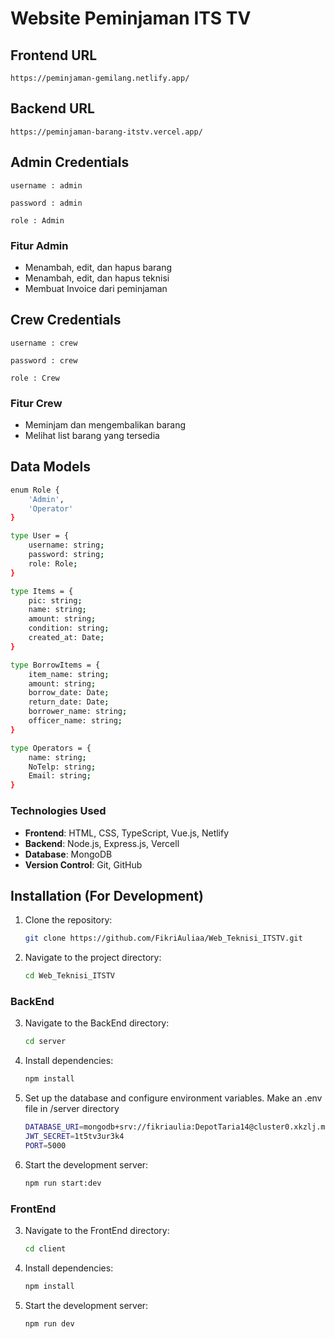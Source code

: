 # Website Peminjaman ITS TV

## Frontend URL
```
https://peminjaman-gemilang.netlify.app/
```
## Backend URL
```
https://peminjaman-barang-itstv.vercel.app/
```

## Admin Credentials
```
username : admin

password : admin

role : Admin
```
### Fitur Admin
- Menambah, edit, dan hapus barang
- Menambah, edit, dan hapus teknisi
- Membuat Invoice dari peminjaman

## Crew Credentials
```
username : crew

password : crew

role : Crew
```

### Fitur Crew
- Meminjam dan mengembalikan barang
- Melihat list barang yang tersedia
  
## **Data Models**
```bash
enum Role {
	'Admin',
	'Operator'
}

type User = {
	username: string;
	password: string;
	role: Role;
}

type Items = {
    pic: string;
	name: string;
	amount: string;
	condition: string;
	created_at: Date;
}

type BorrowItems = {
	item_name: string;
	amount: string;
	borrow_date: Date;
	return_date: Date;
	borrower_name: string;
	officer_name: string;
}

type Operators = {
    name: string;
    NoTelp: string;
    Email: string;
}
```

### Technologies Used

- **Frontend**: HTML, CSS, TypeScript, Vue.js, Netlify
- **Backend**: Node.js, Express.js, Vercell
- **Database**: MongoDB
- **Version Control**: Git, GitHub

## Installation (For Development)

1. Clone the repository:
    ```bash
    git clone https://github.com/FikriAuliaa/Web_Teknisi_ITSTV.git
    ```
2. Navigate to the project directory:
    ```bash
    cd Web_Teknisi_ITSTV
    ```

### BackEnd

3. Navigate to the BackEnd directory:
    ```bash
    cd server
    ```
4. Install dependencies:
    ```bash
    npm install
    ```
5. Set up the database and configure environment variables. Make an .env file in /server directory
    ```bash
    DATABASE_URI=mongodb+srv://fikriaulia:DepotTaria14@cluster0.xkzlj.mongodb.net/?retryWrites=true&w=majority&appName=Cluster0
    JWT_SECRET=1t5tv3ur3k4
    PORT=5000
    ```
6. Start the development server:
    ```bash
    npm run start:dev
    ```
    
### FrontEnd

3. Navigate to the FrontEnd directory:
    ```bash
    cd client
    ```
4. Install dependencies:
    ```bash
    npm install
    ```
5. Start the development server:
    ```bash
    npm run dev 
    ```
